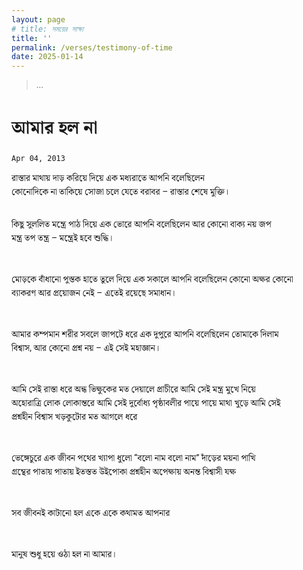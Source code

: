 ```yaml
---
layout: page
# title: সময়ের সাক্ষ্য
title: ''
permalink: /verses/testimony-of-time
date: 2025-01-14
---
```


<style>
  body {
    font-family: Roboto,Calibri,Arial,Helvetica,"Noto Serif Bengali",sans-serif;
  }

  pre {
    font-family: Roboto,Calibri,Arial,Helvetica,"Noto Serif Bengali",sans-serif; background-color:transparent;
  }
</style>

>...

# আমার হল না
```Apr 04, 2013```
<div>
  <pre>
রাস্তার মাথায় দাড় করিয়ে দিয়ে এক মধ্যরাতে আপনি বলেছিলেন
কোনোদিকে না তাকিয়ে সোজা চলে যেতে বরাবর – রাস্তার শেষে মুক্তি।

কিছু সুললিত মন্ত্রে পাঠ দিয়ে এক ভোরে আপনি বলেছিলেন
আর কোনো বাক্য নয় জপ মন্ত্র তপ তন্ত্র – মন্ত্রেই হবে শুদ্ধি।

মোড়কে বাঁধানো পুস্তক হাতে তুলে দিয়ে এক সকালে আপনি বলেছিলেন
কোনো অক্ষর কোনো ব্যাকরণ আর প্রয়োজন নেই – এতেই রয়েছে সমাধান।

আমার কম্পমান শরীর সবলে জাপটে ধরে এক দুপুরে আপনি বলেছিলেন
তোমাকে দিলাম বিশ্বাস, আর কোনো প্রশ্ন নয় – এই সেই মহাজ্ঞান।

আমি সেই রাস্তা ধরে অন্ধ ভিক্ষুকের মত দেয়ালে প্রাচীরে
আমি সেই মন্ত্র মুখে নিয়ে অহোরাত্রি লোক লোকান্তরে
আমি সেই দুর্বোধ্য পৃষ্ঠাবলীর পায়ে পায়ে মাথা খুড়ে
আমি সেই প্রশ্নহীন বিশ্বাস খড়কুটোর মত আগলে ধরে

ভেঙ্গেচুরে এক জীবন পথের খ্যাপা ধুলো
“বলো নাম বলো নাম” দাঁড়ের ময়না পাখি
গ্রন্থের পাতায় পাতায় ইতস্তত উইপোকা
প্রশ্নহীন অপেক্ষায় অনন্ত বিশ্বাসী যক্ষ

সব জীবনই কাটানো হল একে একে কথামত আপনার

মানুষ শুধু হয়ে ওঠা হল না আমার।
  </pre>
</div>
